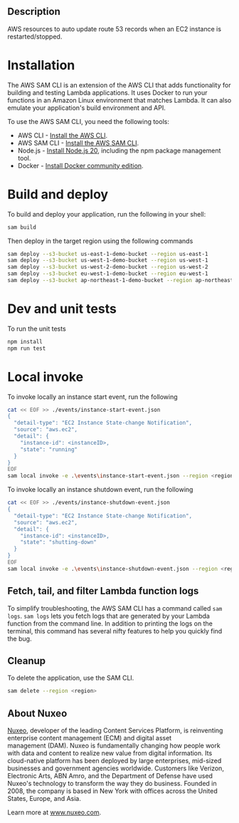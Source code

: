 ## Description

AWS resources to auto update route 53 records when an EC2 instance is restarted/stopped.

# Installation

The AWS SAM CLI is an extension of the AWS CLI that adds functionality for building and testing Lambda applications. It uses Docker to run your functions in an Amazon Linux environment that matches Lambda. It can also emulate your application's build environment and API.

To use the AWS SAM CLI, you need the following tools:

* AWS CLI - [Install the AWS CLI](https://docs.aws.amazon.com/cli/latest/userguide/getting-started-install.html).
* AWS SAM CLI - [Install the AWS SAM CLI](https://docs.aws.amazon.com/serverless-application-model/latest/developerguide/serverless-sam-cli-install.html).
* Node.js - [Install Node.js 20](https://nodejs.org/en/), including the npm package management tool.
* Docker - [Install Docker community edition](https://hub.docker.com/search/?type=edition&offering=community).

# Build and deploy

To build and deploy your application, run the following in your shell:

```bash
sam build
```
Then deploy in the target region using the following commands

```bash
sam deploy --s3-bucket us-east-1-demo-bucket --region us-east-1
sam deploy --s3-bucket us-west-1-demo-bucket --region us-west-1
sam deploy --s3-bucket us-west-2-demo-bucket --region us-west-2
sam deploy --s3-bucket eu-west-1-demo-bucket --region eu-west-1
sam deploy --s3-bucket ap-northeast-1-demo-bucket --region ap-northeast-1
```

# Dev and unit tests

To run the unit tests
```bash
npm install
npm run test
```

# Local invoke

To invoke locally an instance start event, run the following

```bash
cat << EOF >> ./events/instance-start-event.json
{
  "detail-type": "EC2 Instance State-change Notification",
  "source": "aws.ec2",
  "detail": {
    "instance-id": <instanceID>,
    "state": "running"
  }
}
EOF
sam local invoke -e .\events\instance-start-event.json --region <region> 
```

To invoke locally an instance shutdown event, run the following

```bash
cat << EOF >> ./events/instance-shutdown-event.json
{
  "detail-type": "EC2 Instance State-change Notification",
  "source": "aws.ec2",
  "detail": {
    "instance-id": <instanceID>,
    "state": "shutting-down"
  }
}
EOF
sam local invoke -e .\events\instance-shutdown-event.json --region <region> 
```

## Fetch, tail, and filter Lambda function logs

To simplify troubleshooting, the AWS SAM CLI has a command called `sam logs`. `sam logs` lets you fetch logs that are generated by your Lambda function from the command line. In addition to printing the logs on the terminal, this command has several nifty features to help you quickly find the bug.


## Cleanup
To delete the application, use the SAM CLI.

```bash
sam delete --region <region>
```

## About Nuxeo
[Nuxeo](www.nuxeo.com), developer of the leading Content Services Platform, is reinventing enterprise content management (ECM) and digital asset management (DAM). Nuxeo is fundamentally changing how people work with data and content to realize new value from digital information. Its cloud-native platform has been deployed by large enterprises, mid-sized businesses and government agencies worldwide. Customers like Verizon, Electronic Arts, ABN Amro, and the Department of Defense have used Nuxeo's technology to transform the way they do business. Founded in 2008, the company is based in New York with offices across the United States, Europe, and Asia.

Learn more at www.nuxeo.com.
